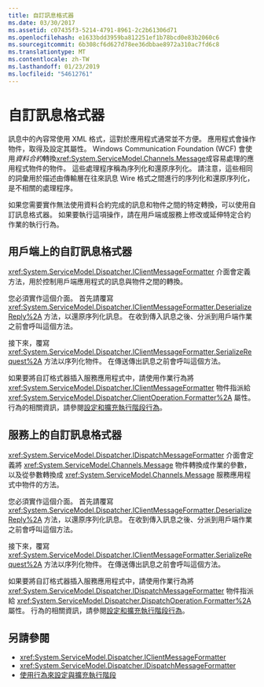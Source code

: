 ```yaml
---
title: 自訂訊息格式器
ms.date: 03/30/2017
ms.assetid: c07435f3-5214-4791-8961-2c2b61306d71
ms.openlocfilehash: e1633bdd3959ba812251ef1b78bcd0e83b2060c6
ms.sourcegitcommit: 6b308cf6d627d78ee36dbbae8972a310ac7fd6c8
ms.translationtype: MT
ms.contentlocale: zh-TW
ms.lasthandoff: 01/23/2019
ms.locfileid: "54612761"
---
```

# <a name="custom-message-formatters"></a>自訂訊息格式器
訊息中的內容常使用 XML 格式，這對於應用程式通常並不方便。 應用程式會操作物件，取得及設定其屬性。 Windows Communication Foundation (WCF) 會使用*資料合約*轉換<xref:System.ServiceModel.Channels.Message>成容易處理的應用程式物件的物件。 這些處理程序稱為序列化和還原序列化。 請注意，這些相同的詞彙用於描述由傳輸層在往來訊息 Wire 格式之間進行的序列化和還原序列化，是不相關的處理程序。  
  
 如果您需要實作無法使用資料合約完成的訊息和物件之間的特定轉換，可以使用自訂訊息格式器。 如果要執行這項操作，請在用戶端或服務上修改或延伸特定合約作業的執行行為。  
  
## <a name="custom-message-formatters-on-the-client"></a>用戶端上的自訂訊息格式器  
 <xref:System.ServiceModel.Dispatcher.IClientMessageFormatter> 介面會定義方法，用於控制用戶端應用程式的訊息與物件之間的轉換。  
  
 您必須實作這個介面。 首先請覆寫 <xref:System.ServiceModel.Dispatcher.IClientMessageFormatter.DeserializeReply%2A> 方法，以還原序列化訊息。 在收到傳入訊息之後、分派到用戶端作業之前會呼叫這個方法。  
  
 接下來，覆寫 <xref:System.ServiceModel.Dispatcher.IClientMessageFormatter.SerializeRequest%2A> 方法以序列化物件。 在傳送傳出訊息之前會呼叫這個方法。  
  
 如果要將自訂格式器插入服務應用程式中，請使用作業行為將 <xref:System.ServiceModel.Dispatcher.IClientMessageFormatter> 物件指派給 <xref:System.ServiceModel.Dispatcher.ClientOperation.Formatter%2A> 屬性。 行為的相關資訊，請參閱[設定和擴充執行階段行為](../../../../docs/framework/wcf/extending/configuring-and-extending-the-runtime-with-behaviors.md)。  
  
## <a name="custom-message-formatters-on-the-service"></a>服務上的自訂訊息格式器  
 <xref:System.ServiceModel.Dispatcher.IDispatchMessageFormatter> 介面會定義將 <xref:System.ServiceModel.Channels.Message> 物件轉換成作業的參數，以及從參數轉換成 <xref:System.ServiceModel.Channels.Message> 服務應用程式中物件的方法。  
  
 您必須實作這個介面。 首先請覆寫 <xref:System.ServiceModel.Dispatcher.IClientMessageFormatter.DeserializeReply%2A> 方法，以還原序列化訊息。 在收到傳入訊息之後、分派到用戶端作業之前會呼叫這個方法。  
  
 接下來，覆寫 <xref:System.ServiceModel.Dispatcher.IClientMessageFormatter.SerializeRequest%2A> 方法以序列化物件。 在傳送傳出訊息之前會呼叫這個方法。  
  
 如果要將自訂格式器插入服務應用程式中，請使用作業行為將 <xref:System.ServiceModel.Dispatcher.IDispatchMessageFormatter> 物件指派給 <xref:System.ServiceModel.Dispatcher.DispatchOperation.Formatter%2A> 屬性。 行為的相關資訊，請參閱[設定和擴充執行階段行為](../../../../docs/framework/wcf/extending/configuring-and-extending-the-runtime-with-behaviors.md)。  
  
## <a name="see-also"></a>另請參閱
- <xref:System.ServiceModel.Dispatcher.IClientMessageFormatter>
- <xref:System.ServiceModel.Dispatcher.IDispatchMessageFormatter>
- [使用行為來設定與擴充執行階段](../../../../docs/framework/wcf/extending/configuring-and-extending-the-runtime-with-behaviors.md)
